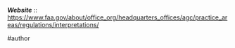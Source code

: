 ***Website*** :: https://www.faa.gov/about/office_org/headquarters_offices/agc/practice_areas/regulations/interpretations/

#author